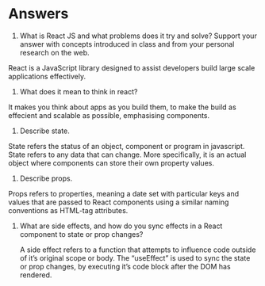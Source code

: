 # Answers

1. What is React JS and what problems does it try and solve? Support your answer with concepts introduced in class and from your personal research on the web.

 React is a JavaScript library designed to assist developers build large scale applications effectively.

1. What does it mean to think in react?

 It makes you think about apps as you build them, to make the build 
 as effecient and scalable as possible, emphasising components.

1. Describe state.

 State refers the status of an object, component or program in javascript.
 State refers to any data that can change. More specifically, it is an actual object where components can store their own property values.

1. Describe props.

  Props refers to properties, meaning a date set with particular keys 
  and values that are passed to React components using a similar naming conventions as HTML-tag attributes.

1. What are side effects, and how do you sync effects in a React component to state or prop changes?
   
   A side effect refers to a function that attempts to influence code outside of it’s original scope or body. 
   The “useEffect” is used to sync the state or prop changes, 
   by executing it’s code block after the DOM has rendered.
